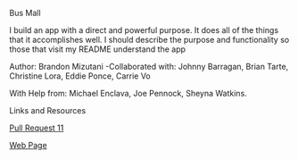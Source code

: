 Bus Mall 

I build an app with a direct and powerful purpose. It does all of the things that it accomplishes well. I should describe the purpose and functionality so those that visit my README understand the app

Author: Brandon Mizutani
-Collaborated with: Johnny Barragan, Brian Tarte, Christine Lora, Eddie Ponce, Carrie Vo

With Help from: Michael Enclava, Joe Pennock, Sheyna Watkins.

Links and Resources

[Pull Request 11](https://github.com/bran2miz/bus-mall/tree/lab-11-busmall)

[Web Page](https://bran2miz.github.io/bus-mall/)